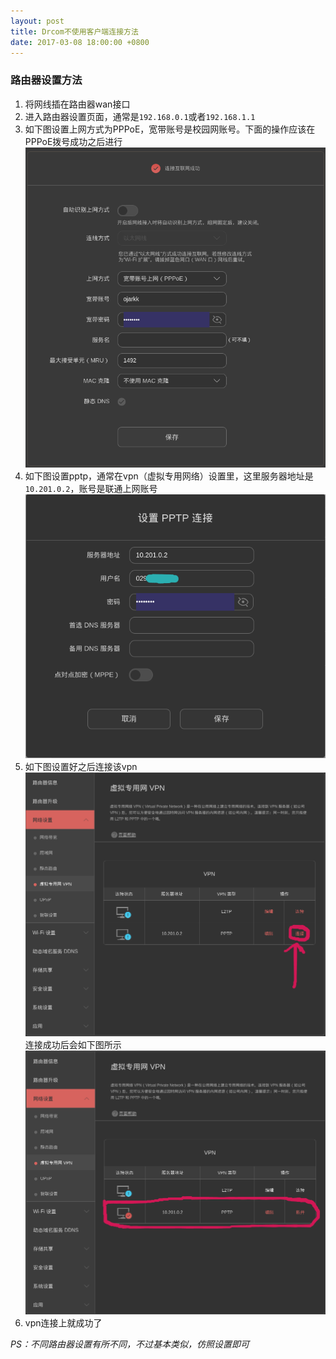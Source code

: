 ```yaml
---
layout: post
title: Drcom不使用客户端连接方法
date: 2017-03-08 18:00:00 +0800
---
```


### 路由器设置方法
1. 将网线插在路由器wan接口
2. 进入路由器设置页面，通常是`192.168.0.1`或者`192.168.1.1`
3. 如下图设置上网方式为PPPoE，宽带账号是校园网账号。下面的操作应该在PPPoE拨号成功之后进行
![PPPoE](/image/pppoe.png)
4. 如下图设置pptp，通常在vpn（虚拟专用网络）设置里，这里服务器地址是`10.201.0.2`，账号是联通上网账号
![pptp](/image/pptp.png)
5. 如下图设置好之后连接该vpn
![pptp-connect](/image/pptp-connect.png)
连接成功后会如下图所示
![pptp-connected](/image/pptp-connected.png)
6. vpn连接上就成功了

*PS：不同路由器设置有所不同，不过基本类似，仿照设置即可*
